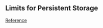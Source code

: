 ## Limits for Persistent Storage

[Reference](https://docs.openshift.com/container-platform/3.5/admin_guide/limits.html#container-limits)
